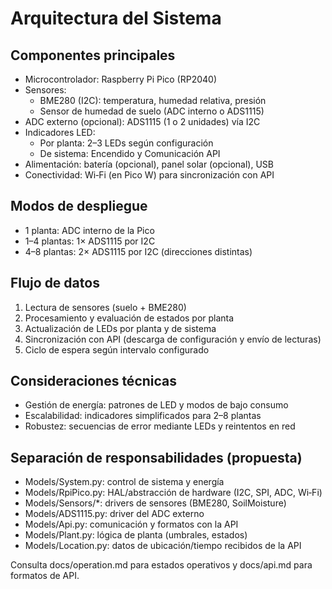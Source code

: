 # Arquitectura del Sistema

## Componentes principales
- Microcontrolador: Raspberry Pi Pico (RP2040)
- Sensores:
  - BME280 (I2C): temperatura, humedad relativa, presión
  - Sensor de humedad de suelo (ADC interno o ADS1115)
- ADC externo (opcional): ADS1115 (1 o 2 unidades) vía I2C
- Indicadores LED:
  - Por planta: 2–3 LEDs según configuración
  - De sistema: Encendido y Comunicación API
- Alimentación: batería (opcional), panel solar (opcional), USB
- Conectividad: Wi‑Fi (en Pico W) para sincronización con API

## Modos de despliegue
- 1 planta: ADC interno de la Pico
- 1–4 plantas: 1× ADS1115 por I2C
- 4–8 plantas: 2× ADS1115 por I2C (direcciones distintas)

## Flujo de datos
1. Lectura de sensores (suelo + BME280)
2. Procesamiento y evaluación de estados por planta
3. Actualización de LEDs por planta y de sistema
4. Sincronización con API (descarga de configuración y envío de lecturas)
5. Ciclo de espera según intervalo configurado

## Consideraciones técnicas
- Gestión de energía: patrones de LED y modos de bajo consumo
- Escalabilidad: indicadores simplificados para 2–8 plantas
- Robustez: secuencias de error mediante LEDs y reintentos en red

## Separación de responsabilidades (propuesta)
- Models/System.py: control de sistema y energía
- Models/RpiPico.py: HAL/abstracción de hardware (I2C, SPI, ADC, Wi‑Fi)
- Models/Sensors/*: drivers de sensores (BME280, SoilMoisture)
- Models/ADS1115.py: driver del ADC externo
- Models/Api.py: comunicación y formatos con la API
- Models/Plant.py: lógica de planta (umbrales, estados)
- Models/Location.py: datos de ubicación/tiempo recibidos de la API

Consulta docs/operation.md para estados operativos y docs/api.md para formatos de API.
